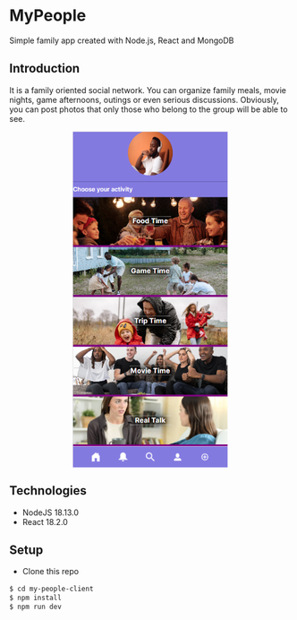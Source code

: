 # MyPeople
Simple family app created with Node.js, React and MongoDB

## Introduction
It is a family oriented social network. You can organize family meals, movie nights, game afternoons, outings or even serious discussions. Obviously, you can post photos that only those who belong to the group will be able to see.

<p align="center">
<img
  src="/public/images/illustration.png"
  alt="Alt text"
  height="600" 
  align="center">
</p>

## Technologies
* NodeJS 18.13.0
* React 18.2.0

## Setup
* Clone this repo

```
$ cd my-people-client
$ npm install
$ npm run dev
```
